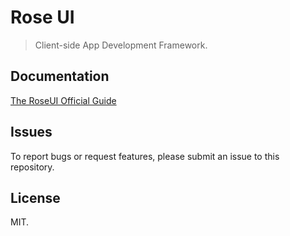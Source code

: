 # Rose UI

> Client-side App Development Framework.

## Documentation
[The RoseUI Official Guide](https://docs.onephrase.dev/roseui/)

## Issues
To report bugs or request features, please submit an issue to this repository.

## License
MIT.
